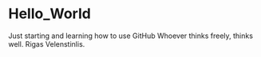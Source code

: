# Hello_World
Just starting and learning how to use GitHub
Whoever thinks freely, thinks well. Rigas Velenstinlis.
